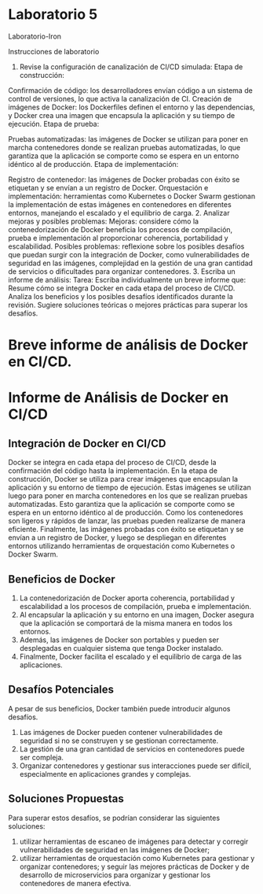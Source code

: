 # Laboratorio 5
Laboratorio-Iron

Instrucciones de laboratorio
1. Revise la configuración de canalización de CI/CD simulada:
   Etapa de construcción:

Confirmación de código: los desarrolladores envían código a un sistema de control de versiones, lo que activa la canalización de CI.
Creación de imágenes de Docker: los Dockerfiles definen el entorno y las dependencias, y Docker crea una imagen que encapsula la aplicación y su tiempo de ejecución.
Etapa de prueba:

Pruebas automatizadas: las imágenes de Docker se utilizan para poner en marcha contenedores donde se realizan pruebas automatizadas, lo que garantiza que la aplicación se comporte como se espera en un entorno idéntico al de producción.
Etapa de implementación:

Registro de contenedor: las imágenes de Docker probadas con éxito se etiquetan y se envían a un registro de Docker.
Orquestación e implementación: herramientas como Kubernetes o Docker Swarm gestionan la implementación de estas imágenes en contenedores en diferentes entornos, manejando el escalado y el equilibrio de carga.
2. Analizar mejoras y posibles problemas:
   Mejoras: considere cómo la contenedorización de Docker beneficia los procesos de compilación, prueba e implementación al proporcionar coherencia, portabilidad y escalabilidad.
   Posibles problemas: reflexione sobre los posibles desafíos que puedan surgir con la integración de Docker, como vulnerabilidades de seguridad en las imágenes, complejidad en la gestión de una gran cantidad de servicios o dificultades para organizar contenedores.
3. Escriba un informe de análisis:
   Tarea: Escriba individualmente un breve informe que:
   Resume cómo se integra Docker en cada etapa del proceso de CI/CD.
   Analiza los beneficios y los posibles desafíos identificados durante la revisión.
   Sugiere soluciones teóricas o mejores prácticas para superar los desafíos.

# Breve informe de análisis de Docker en CI/CD.

# Informe de Análisis de Docker en CI/CD

## Integración de Docker en CI/CD
Docker se integra en cada etapa del proceso de CI/CD, desde la confirmación del código hasta la implementación. 
En la etapa de construcción, Docker se utiliza para crear imágenes que encapsulan la aplicación y su entorno de tiempo de ejecución. 
Estas imágenes se utilizan luego para poner en marcha contenedores en los que se realizan pruebas automatizadas.
Esto garantiza que la aplicación se comporte como se espera en un entorno idéntico al de producción. Como los contenedores son ligeros y rápidos de lanzar, las pruebas pueden realizarse de manera eficiente.
Finalmente, las imágenes probadas con éxito se etiquetan y se envían a un registro de Docker, y luego se despliegan en diferentes entornos utilizando herramientas de orquestación como Kubernetes o Docker Swarm.

## Beneficios de Docker
1. La contenedorización de Docker aporta coherencia, portabilidad y escalabilidad a los procesos de compilación, prueba e implementación. 
2. Al encapsular la aplicación y su entorno en una imagen, Docker asegura que la aplicación se comportará de la misma manera en todos los entornos. 
3. Además, las imágenes de Docker son portables y pueden ser desplegadas en cualquier sistema que tenga Docker instalado. 
4. Finalmente, Docker facilita el escalado y el equilibrio de carga de las aplicaciones.

## Desafíos Potenciales
A pesar de sus beneficios, Docker también puede introducir algunos desafíos. 
1. Las imágenes de Docker pueden contener vulnerabilidades de seguridad si no se construyen y se gestionan correctamente. 
2. La gestión de una gran cantidad de servicios en contenedores puede ser compleja. 
3. Organizar contenedores y gestionar sus interacciones puede ser difícil, especialmente en aplicaciones grandes y complejas.

## Soluciones Propuestas
Para superar estos desafíos, se podrían considerar las siguientes soluciones: 
1. utilizar herramientas de escaneo de imágenes para detectar y corregir vulnerabilidades de seguridad en las imágenes de Docker; 
2. utilizar herramientas de orquestación como Kubernetes para gestionar y organizar contenedores; 
y seguir las mejores prácticas de Docker y de desarrollo de microservicios para organizar y gestionar los contenedores de manera efectiva.

